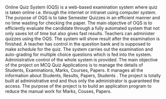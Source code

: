 Online Quiz System (OQS) is a web-based examination system where quiz is taken online i.e. through the internet or intranet using computer system. 
The purpose of OQS is to take Semester Quizzes in an efficient manner and no time wasting for checking the paper. The main objective of OQS is to efficiently evaluate the candidate through a fully automated system that not only saves lot of time but also gives fast results. Teachers can administer quizzes using the OQS.
The system will show result after the examination is finished. A teacher has control in the question bank and is supposed to make schedule for the quiz. The system carries out the examination and auto-grading for multiple choice questions which is fed into the system. Administrative control of the whole system is provided.
The main objective of the project on MCQ Quiz Applications is to manage the details of Students, Examinations, Marks, Courses, Papers.
It manages all the information about Students, Results, Papers, Students . The project is totally built at administrative end and thus only the administrator is guaranteed the access. 
The purpose of the project is to build an application program to reduce the manual work for Marks, Couses, Papers.
